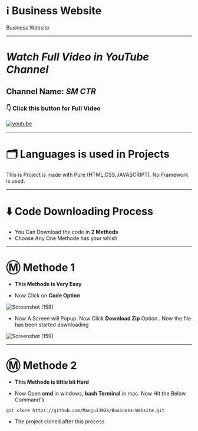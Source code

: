 # ℹ️ Business Website

Business Website 

---

# _Watch Full Video in YouTube Channel_

## Channel Name: _SM CTR_

### 👇 Click this button for Full Video


<a href="https://www.youtube.com/watch?v=O073JHsPahM&list=PLdRwBWDSwQGxAoJWHSWv3A1n9Upz1oX3D">

![youtube](https://user-images.githubusercontent.com/66934377/185027803-33520225-0da3-4eea-b6c1-86dbfc94fdd6.png)

</a>

---

# 🗂️ Languages is used in Projects

This is Project is made with Pure (HTML,CSS,JAVASCRIPT). No Framework is used.

---

# ⬇️ Code Downloading Process

* You Can Download the code in **2 Methods**
* Choose Any One Methode has your whish

---

# Ⓜ️ Methode 1

* **This Methode is Very Easy**

* Now Click on __Code Option__

![Screenshot (158)](https://user-images.githubusercontent.com/66934377/164152919-f2854829-535d-4227-9c2f-031f8051f6ac.png)

* Now A Screen will Popup. Now Click **Download Zip** Option . Now the file has been started downloading 

![Screenshot (159)](https://user-images.githubusercontent.com/66934377/164153128-b64e85a2-e40c-4457-9835-a749ac79acd6.png)

---

# Ⓜ️ Methode 2

* **This Methode is tittle bit Hard**

* Now Open **cmd** in windows, **bash Terminal** in mac. Now Hit the Below Command's

```bash
git clone https://github.com/Manju1392k/Business-Website.git
```

* The project cloned after this process
